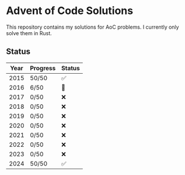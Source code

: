 # Advent of Code Solutions

This repository contains my solutions for AoC problems. I currently only solve them in Rust.

## Status

| Year | Progress | Status |
| ---- | -------- | ------ |
| 2015 | 50/50    | ✅     |
| 2016 | 6/50     | 🚧     |
| 2017 | 0/50     | ❌     |
| 2018 | 0/50     | ❌     |
| 2019 | 0/50     | ❌     |
| 2020 | 0/50     | ❌     |
| 2021 | 0/50     | ❌     |
| 2022 | 0/50     | ❌     |
| 2023 | 0/50     | ❌     |
| 2024 | 50/50    | ✅     |

